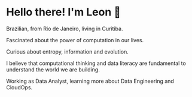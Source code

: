 # Hello there! I'm Leon 🌿

Brazilian, from Rio de Janeiro, living in Curitiba.

Fascinated about the power of computation in our lives.

Curious about entropy, information and evolution.

I believe that computational thinking and data literacy are fundamental to understand the world we are building.

Working as Data Analyst, learning more about Data Engineering and CloudOps.
